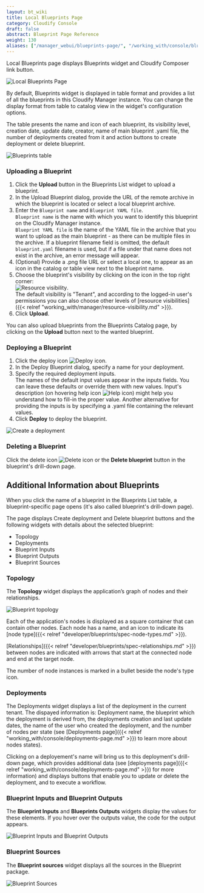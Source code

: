 ```yaml
---
layout: bt_wiki
title: Local Blueprints Page
category: Cloudify Console
draft: false
abstract: Blueprint Page Reference
weight: 130
aliases: ["/manager_webui/blueprints-page/", "/working_with/console/blueprints-page/"]
---
```


Local Blueprints page displays Blueprints widget and Cloudify Composer link button.

![Local Blueprints Page]( /images/ui/ui-local-blueprints-page.png )

By default, Blueprints widget is displayed in table format and provides a list of all the blueprints in this Cloudify Manager instance. 
You can change the display format from table to catalog view in the widget's configuration options.

The table presents the name and icon of each blueprint, its visibility level, creation date, update date, creator, 
name of main blueprint .yaml file, the number of deployments created from it and action buttons to create deployment or delete blueprint.

![Blueprints table]( /images/ui/blueprintsPage/blueprints-table.png )


### Uploading a Blueprint

1. Click the **Upload** button in the Blueprints List widget to upload a blueprint.
2. In the Upload Blueprint dialog, provide the URL of the remote archive in which the blueprint is located or select a local blueprint archive. 
3. Enter the `Blueprint name` and `Blueprint YAML file`.   
   `Blueprint name` is the name with which you want to identify this blueprint on the Cloudify Manager instance.<br>
   `Blueprint YAML file` is the name of the YAML file in the archive that you want to upload as the main blueprint - as there can be multiple files in the archive. If a blueprint filename field is omitted, the default `blueprint.yaml` filename is used, but if a file under that name does not exist in the archive, an error message will appear.    
4. (Optional) Provide a .png file URL or select a local one, to appear as an icon in the catalog or table view next to the blueprint name.   
5. Choose the blueprint's visibility by clicking on the icon in the top right corner:<br>
![Resource visibility]( /images/ui/TenantWide_resource_icon.png ).<br>
The default visibility is "Tenant", and according to the logged-in user's permissions you can also choose other levels of [resource visibilities]({{< relref "working_with/manager/resource-visibility.md" >}}).<br>
6. Click **Upload**.

You can also upload blueprints from the Blueprints Catalog page, by clicking on the **Upload** button next to the wanted blueprint.  


### Deploying a Blueprint

1. Click the deploy icon ![Deploy icon]( /images/ui/deploy-icon.png ).   
2. In the Deploy Blueprint dialog, specify a name for your deployment.
3. Specify the required deployment inputs.   
   The names of the default input values appear in the inputs fields. You can leave these defaults or override them with new values. 
   Input's description (on hovering help icon ![Help icon]( /images/ui/help-icon.png )) might help you understand how to fill-in the proper value. 
   Another alternative for providing the inputs is by specifying a .yaml file containing the relevant values. 
4. Click **Deploy** to deploy the blueprint.<br>

![Create a deployment]( /images/ui/blueprintsPage/deployment_creation.png )


### Deleting a Blueprint

Click the delete icon ![Delete icon]( /images/ui/delete-icon.png ) or the **Delete blueprint** button in the blueprint's drill-down page.


## Additional Information about Blueprints

When you click the name of a blueprint in the Blueprints List table, a blueprint-specific page opens 
(it's also called blueprint's drill-down page).
 
The page displays Create deployment and Delete blueprint buttons and the following widgets with details about the selected blueprint:

* Topology
* Deployments
* Blueprint Inputs 
* Blueprint Outputs
* Blueprint Sources


### Topology

The **Topology** widget displays the application’s graph of nodes and their relationships. 

![Blueprint topology]( /images/ui/blueprintsPage/topology.png )

Each of the application's nodes is displayed as a square container that can contain other nodes. 
Each node has a name, and an icon to indicate its [node type]({{< relref "developer/blueprints/spec-node-types.md" >}}).

[Relationships]({{< relref "developer/blueprints/spec-relationships.md" >}}) between nodes are indicated with arrows that start at the connected node and end at the target node.

The number of node instances is marked in a bullet beside the node's type icon.


### Deployments

The Deployments widget displays a list of the deployment in the current tenant. The dispayed information is: Deployment name, 
the blueprint which the deployment is derived from, the deployments creation and last update dates, 
the name of the user who created the deployment, and the number of nodes per state 
(see [Deployments page]({{< relref "working_with/console/deployments-page.md" >}}) to learn more about nodes states).

Clicking on a deployement's name will bring us to this deployment's drill-down page, 
which provides additional data (see [deployments page]({{< relref "working_with/console/deployments-page.md" >}})
for more information) and displays buttons that enable you to update or delete the deployment, and to execute a workflow.


### Blueprint Inputs and Blueprint Outputs

The **Blueprint Inputs** and **Blueprints Outputs** widgets display the values for these elements. 
If you hover over the outputs value, the code for the output appears. 

![Blueprint Inputs and Blueprint Outputs]( /images/ui/blueprintsPage/blueprint-inputs-outputs.png )


### Blueprint Sources

The **Blueprint sources** widget displays all the sources in the Blueprint package.

![Blueprint Sources]( /images/ui/blueprintsPage/sources-widget.png )
